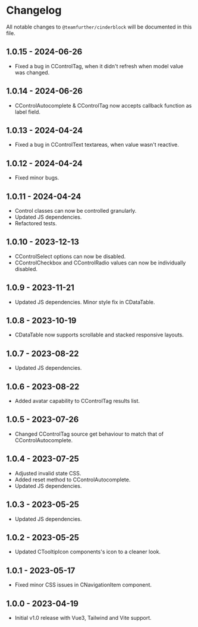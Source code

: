 # Changelog

All notable changes to `@teamfurther/cinderblock` will be documented in this file.

## 1.0.15 - 2024-06-26
- Fixed a bug in CControlTag, when it didn't refresh when model value was changed. 

## 1.0.14 - 2024-06-26
- CControlAutocomplete & CControlTag now accepts callback function as label field.

## 1.0.13 - 2024-04-24
- Fixed a bug in CControlText textareas, when value wasn't reactive.

## 1.0.12 - 2024-04-24
- Fixed minor bugs.

## 1.0.11 - 2024-04-24
- Control classes can now be controlled granularly.
- Updated JS dependencies.
- Refactored tests.

## 1.0.10 - 2023-12-13
- CControlSelect options can now be disabled.
- CControlCheckbox and CControlRadio values can now be individually disabled.

## 1.0.9 - 2023-11-21
- Updated JS dependencies. Minor style fix in CDataTable.

## 1.0.8 - 2023-10-19
- CDataTable now supports scrollable and stacked responsive layouts.

## 1.0.7 - 2023-08-22
- Updated JS dependencies.

## 1.0.6 - 2023-08-22
- Added avatar capability to CControlTag results list.

## 1.0.5 - 2023-07-26
- Changed CControlTag source get behaviour to match that of CControlAutocomplete.

## 1.0.4 - 2023-07-25
- Adjusted invalid state CSS.
- Added reset method to CControlAutocomplete.
- Updated JS dependencies.

## 1.0.3 - 2023-05-25
- Updated JS dependencies.

## 1.0.2 - 2023-05-25
- Updated CTooltipIcon components's icon to a cleaner look.

## 1.0.1 - 2023-05-17
- Fixed minor CSS issues in CNavigationItem component.

## 1.0.0 - 2023-04-19
- Initial v1.0 release with Vue3, Tailwind and Vite support.